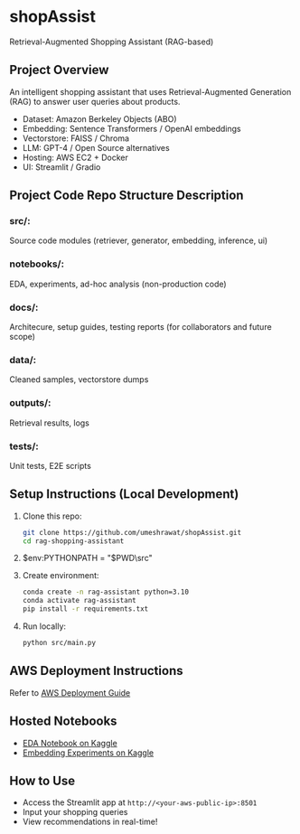 # shopAssist
Retrieval-Augmented Shopping Assistant (RAG-based)

## Project Overview
An intelligent shopping assistant that uses Retrieval-Augmented Generation (RAG) to answer user queries about products.

- Dataset: Amazon Berkeley Objects (ABO)
- Embedding: Sentence Transformers / OpenAI embeddings
- Vectorstore: FAISS / Chroma
- LLM: GPT-4 / Open Source alternatives
- Hosting: AWS EC2 + Docker
- UI: Streamlit / Gradio

## Project Code Repo Structure Description

### src/: 
Source code modules (retriever, generator, embedding, inference, ui)

### notebooks/:
EDA, experiments, ad-hoc analysis (non-production code)

### docs/:
Architecure, setup guides, testing reports (for collaborators and future scope)

### data/:
Cleaned samples, vectorstore dumps

### outputs/:
Retrieval results, logs

### tests/:
Unit tests, E2E scripts

## Setup Instructions (Local Development)

1. Clone this repo:
   ```bash
   git clone https://github.com/umeshrawat/shopAssist.git
   cd rag-shopping-assistant
   ```
2.  $env:PYTHONPATH = "$PWD\src"
2. Create environment:
   ```bash
   conda create -n rag-assistant python=3.10
   conda activate rag-assistant
   pip install -r requirements.txt
   ```

3. Run locally:
   ```bash
   python src/main.py
   ```

## AWS Deployment Instructions
Refer to [AWS Deployment Guide](docs/aws_deployment_guide.md)

## Hosted Notebooks
- [EDA Notebook on Kaggle](link_to_be_added)
- [Embedding Experiments on Kaggle](link_to_be_added)

## How to Use
- Access the Streamlit app at `http://<your-aws-public-ip>:8501`
- Input your shopping queries
- View recommendations in real-time!
